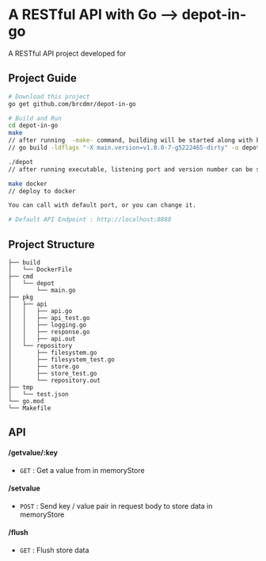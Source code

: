 # A RESTful API with Go --> depot-in-go

A RESTful API project developed for

## Project Guide 
```bash
# Download this project
go get github.com/brcdmr/depot-in-go
```

```bash
# Build and Run
cd depot-in-go
make
// after running  -make- command, building will be started along with below build command 
// go build -ldflags "-X main.version=v1.0.0-7-g5222465-dirty" -o depot ./cmd/depot

./depot
// after running executable, listening port and version number can be seen

make docker
// deploy to docker

You can call with default port, or you can change it.

# Default API Endpoint : http://localhost:8888
```

## Project Structure
```
├── build
│   └── DockerFile
├── cmd
│   └── depot          
│       └── main.go   
├── pkg
│   ├── api          
│   │   ├── api.go   
│   │   ├── api_test.go  
│   │   ├── logging.go  
│   │   ├── response.go  
│   │   ├── api.out
│   └── repository          
│       ├── filesystem.go   
│       ├── filesystem_test.go  
│       ├── store.go  
│       ├── store_test.go  
│       └── repository.out
├── tmp
│   └── test.json
└── go.mod
└── Makefile
```


## API 
#### /getvalue/:key
* `GET` : Get a value from in memoryStore

#### /setvalue
* `POST` : Send key / value pair in request body to store data in memoryStore

#### /flush
* `GET` : Flush store data
